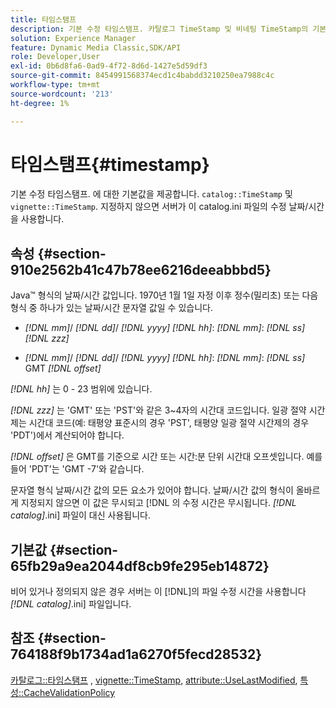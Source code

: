 ```yaml
---
title: 타임스탬프
description: 기본 수정 타임스탬프. 카탈로그 TimeStamp 및 비네팅 TimeStamp의 기본값을 제공합니다. 지정하지 않으면 서버가 이 catalog.ini 파일의 수정 날짜/시간을 사용합니다.
solution: Experience Manager
feature: Dynamic Media Classic,SDK/API
role: Developer,User
exl-id: 0b6d8fa6-0ad9-4f72-8d6d-1427e5d59df3
source-git-commit: 8454991568374ecd1c4babdd3210250ea7988c4c
workflow-type: tm+mt
source-wordcount: '213'
ht-degree: 1%

---
```


# 타임스탬프{#timestamp}

기본 수정 타임스탬프. 에 대한 기본값을 제공합니다. `catalog::TimeStamp` 및 `vignette::TimeStamp`. 지정하지 않으면 서버가 이 catalog.ini 파일의 수정 날짜/시간을 사용합니다.

## 속성 {#section-910e2562b41c47b78ee6216deeabbbd5}

Java™ 형식의 날짜/시간 값입니다. 1970년 1월 1일 자정 이후 정수(밀리초) 또는 다음 형식 중 하나가 있는 날짜/시간 문자열 값일 수 있습니다.

* *[!DNL mm]*/ *[!DNL dd]*/ *[!DNL yyyy]* *[!DNL hh]*: *[!DNL mm]*: *[!DNL ss]* *[!DNL zzz]*

* *[!DNL mm]*/ *[!DNL dd]*/ *[!DNL yyyy]* *[!DNL hh]*: *[!DNL mm]*: *[!DNL ss]* GMT *[!DNL offset]*

*[!DNL hh]* 는 0 - 23 범위에 있습니다.

*[!DNL zzz]* 는 &#39;GMT&#39; 또는 &#39;PST&#39;와 같은 3~4자의 시간대 코드입니다. 일광 절약 시간제는 시간대 코드(예: 태평양 표준시의 경우 &#39;PST&#39;, 태평양 일광 절약 시간제의 경우 &#39;PDT&#39;)에서 계산되어야 합니다.

*[!DNL offset]* 은 GMT를 기준으로 시간 또는 시간:분 단위 시간대 오프셋입니다. 예를 들어 &#39;PDT&#39;는 &#39;GMT -7&#39;와 같습니다.

문자열 형식 날짜/시간 값의 모든 요소가 있어야 합니다. 날짜/시간 값의 형식이 올바르게 지정되지 않으면 이 값은 무시되고 [!DNL 의 수정 시간은 무시됩니다. *[!DNL catalog]*.ini] 파일이 대신 사용됩니다.

## 기본값 {#section-65fb29a9ea2044df8cb9fe295eb14872}

비어 있거나 정의되지 않은 경우 서버는 이 [!DNL]의 파일 수정 시간을 사용합니다 *[!DNL catalog]*.ini] 파일입니다.

## 참조 {#section-764188f9b1734ad1a6270f5fecd28532}

[카탈로그::타임스탬프](../../../../../ir-api/material-cat/image-rendering-api-ref/c-ir-material-catalog/c-ir-material-data-reference/r-ir-timestamp-dataref.md#reference-6daf7973dc4f4b4e9e8165756db7c319) , [vignette::TimeStamp](../../../../../ir-api/material-cat/image-rendering-api-ref/c-ir-material-catalog/c-ir-vignette-map-reference/r-ir-timestamp-vignette.md#reference-d57cdd40a6a645d199dbb1d56cc85bc1), [attribute::UseLastModified](../../../../../ir-api/material-cat/image-rendering-api-ref/c-ir-material-catalog/c-ir-attributes-reference/r-ir-uselastmodified.md#reference-d2ab628c9e004fedbd38324866dbca1d), [특성::CacheValidationPolicy](../../../../../ir-api/material-cat/image-rendering-api-ref/c-ir-material-catalog/c-ir-attributes-reference/r-ir-cachevalidationpolicy.md#reference-2d71679733474d8aa116db6ceba87fa4)

